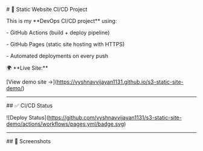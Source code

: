 \# 🚀 Static Website CI/CD Project



This is my \*\*DevOps CI/CD project\*\* using:

\- GitHub Actions (build + deploy pipeline)

\- GitHub Pages (static site hosting with HTTPS)

\- Automated deployments on every push



🌍 \*\*Live Site:\*\*  

\[View demo site →](https://vyshnavvijayan1131.github.io/s3-static-site-demo/)





---



\## ✅ CI/CD Status

!\[Deploy Status](https://github.com/vyshnavvijayan1131/s3-static-site-demo/actions/workflows/pages.yml/badge.svg)



---



\## 📸 Screenshots

